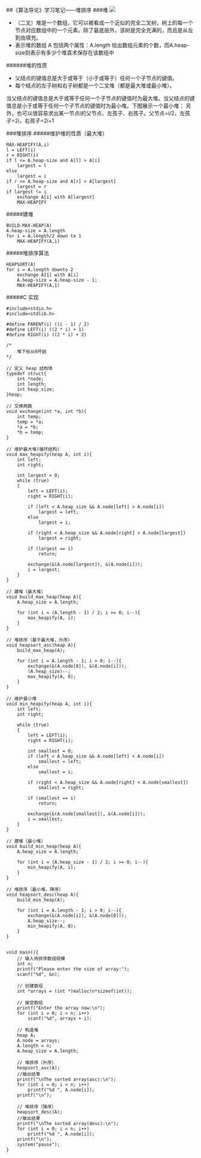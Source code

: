 ##《算法导论》学习笔记——堆排序
###堆
![](http://hi.csdn.net/attachment/201108/22/0_1314014666d5oe.gif)

* （二叉）堆是一个数组，它可以被看成一个近似的完全二叉树，树上的每一个节点对应数组中的一个元素。除了最底层外，该树是完全充满的，而且是从左到由填充。
* 表示堆的数组 A 包括两个属性：A.length 给出数组元素的个数，而A.heap-size则表示有多少个堆袁术保存在该数组中

######堆的性质
* 父结点的键值总是大于或等于（小于或等于）任何一个子节点的键值。
* 每个结点的左子树和右子树都是一个二叉堆（都是最大堆或最小堆）。

当父结点的键值总是大于或等于任何一个子节点的键值时为最大堆。当父结点的键值总是小于或等于任何一个子节点的键值时为最小堆。下图展示一个最小堆：
另外，也可以很容易求出某一节点i的父节点、左孩子、右孩子。父节点=i/2，左孩子=2i，右孩子=2i+1

###堆排序
#####维护堆的性质（最大堆）

	MAX-HEAPIFY(A,i)
    l = LEFT(i)
    r = RIGHT(i)
    if l <= A.heap-size and A[l] > A[i]
    	largest = l
    else
    	largest = i
    if r <= A.heap-size and A[r] > A[largest]
    	largest = r
    if largest != i
    	exchange A[i] with A[largest]
        MAX-HEAPIFY

#####建堆

	BUILD-MAX-HEAP(A)
    A.heap-size = A.length
    for i = A.length/2 down to 1
    	MAX-HEAPIFY(A,i)

#####堆排序算法

	HEAPSORT(A)
    for i = A.length downto 2
    	exchange A[1] with A[i]
        A.heap-size = A.heap-size - 1;
        MAX-HEAPIFY(A,1)

#####C 实现

    #include<stdio.h>
    #include<stdlib.h>

    #define PARENT(i) ((i - 1) / 2)
    #define LEFT(i) ((2 * i) + 1)
    #define RIGHT(i) ((2 * i) + 2)

    /*
        堆下标从0开始
    */

    // 定义 heap 结构体
    typedef struct{
        int *node;
        int length;
        int heap_size;
    }heap;

    // 交换两数
    void exchange(int *a, int *b){
        int temp;
        temp = *a;
        *a = *b;
        *b = temp;
    }

    // 维护最大堆(循环结构)
    void max_heapify(heap A, int i){
        int left;
        int right;

        int largest = 0;
        while (true)
        {
            left = LEFT(i);
            right = RIGHT(i);

            if (left < A.heap_size && A.node[left] > A.node[i])
                largest = left;
            else
                largest = i;

            if (right < A.heap_size && A.node[right] > A.node[largest])
                largest = right;

            if (largest == i)
                return;

            exchange(&(A.node[largest]), &(A.node[i]));
            i = largest;
        }
    }

    // 建堆（最大堆）
    void build_max_heap(heap A){
        A.heap_size = A.length;

        for (int i = (A.length - 1) / 2; i >= 0; i--){
            max_heapify(A, i);
        }
    }

    // 堆排序（基于最大堆，升序）
    void heapsort_asc(heap A){
        build_max_heap(A);

        for (int i = A.length - 1; i > 0; i--){
            exchange(&(A.node[0]), &(A.node[i]));
            (A.heap_size)--;
            max_heapify(A, 0);
        }
    }

    // 维护最小堆
    void min_heapify(heap A, int i){
        int left;
        int right;

        while (true)
        {
            left = LEFT(i);
            right = RIGHT(i);

            int smallest = 0;
            if (left < A.heap_size && A.node[left] < A.node[i])
                smallest = left;
            else
                smallest = i;

            if (right < A.heap_size && A.node[right] < A.node[smallest])
                smallest = right;

            if (smallest == i)
                return;

            exchange(&(A.node[smallest]), &(A.node[i]));
            i = smallest;
        }
    }

    // 建堆（最小堆）
    void build_min_heap(heap A){
        A.heap_size = A.length;

        for (int i = (A.heap_size - 1) / 2; i >= 0; i--){
            min_heapify(A, i);
        }
    }

    // 堆排序（最小堆，降序）
    void heapsort_desc(heap A){
        build_min_heap(A);

        for (int i = A.length - 1; i > 0; i--){
            exchange(&(A.node[i]), &(A.node[0]));
            A.heap_size--;
            min_heapify(A, 0);
        }
    }


    void main(){
        // 输入待排序数组规模
        int n;
        printf("Please enter the size of array:");
        scanf("%d", &n);

        // 创建数组
        int *arrays = (int *)malloc(n*sizeof(int));

        // 接受数组
        printf("Enter the array now:\n");
        for (int i = 0; i < n; i++)
            scanf("%d", arrays + i);

        // 构造堆
        heap A;
        A.node = arrays;
        A.length = n;
        A.heap_size = A.length;

        // 堆排序（升序）
        heapsort_asc(A);
        //输出结果
        printf("\nThe sorted array(asc):\n");
        for (int i = 0; i < n; i++)
            printf("%d ", A.node[i]);
        printf("\n");

        // 堆排序（降序）
        heapsort_desc(A);
        //输出结果
        printf("\nThe sorted array(desc):\n");
        for (int i = 0; i < n; i++)
            printf("%d ", A.node[i]);
        printf("\n");
        system("pause");
    }
